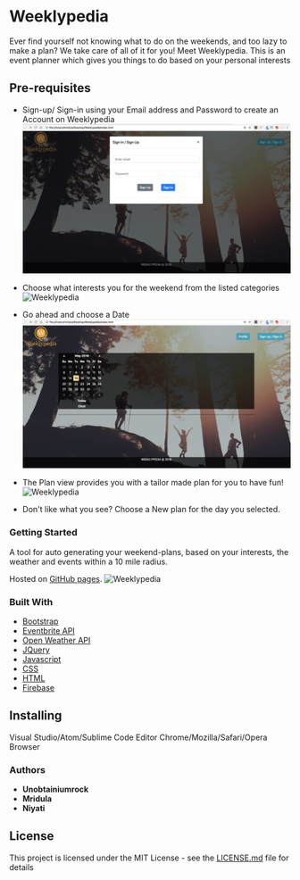 # Weeklypedia

Ever find yourself not knowing what to do on the weekends, and too lazy to make a plan?
We take care of all of it for you! Meet Weeklypedia. This is an event planner which gives you things to
do based on your personal interests

## Pre-requisites
* Sign-up/ Sign-in using your Email address and Password to create an Account on Weeklypedia
![Weeklypedia](./src/media/images/Screen%20Shot%202018-05-15%20at%209.01.39%20PM.png "Weeklypedia")

* Choose what interests you for the weekend from the listed categories 
![Weeklypedia](./src/media/images/Screen%20Shot%202018-05-15%20at%209.01.57%20PM.png "Weeklypedia")

* Go ahead and choose a Date
![Weeklypedia](./src/media/images/Screen%20Shot%202018-05-15%20at%209.05.29%20PM.png "Weeklypedia")

* The Plan view provides you with a tailor made plan for you to have fun!
![Weeklypedia](./src/media/images/Screen%20Shot%202018-05-15%20at%209.02.32%20PM.png "Weeklypedia")

* Don't like what you see? Choose a New plan for the day you selected.

### Getting Started
A tool for auto generating your weekend-plans, based on your interests, the weather and events within a 10 mile radius.

Hosted on [GitHub pages](https://unobtainiumrock.github.io/Weeklypedia/).
![Weeklypedia](./src/media/images/app.png "Weeklypedia")


### Built With

* [Bootstrap](https://getbootstrap.com/docs/4.0/getting-started/introduction/)
* [Eventbrite API](https://www.eventbrite.com/developer/v3/)
* [Open Weather API](https://openweathermap.org/api)
* [JQuery](http://jquery.com/)
* [Javascript](https://eloquentjavascript.net/)
* [CSS](https://css-tricks.com/)
* [HTML](https://developer.mozilla.org/en-US/docs/Web/HTML)
* [Firebase](https://console.firebase.google.com/) 
 

## Installing
Visual Studio/Atom/Sublime Code Editor
Chrome/Mozilla/Safari/Opera Browser

### Authors

* **Unobtainiumrock**
* **Mridula**
* **Niyati**


## License

This project is licensed under the MIT License - see the [LICENSE.md](LICENSE.md) file for details


